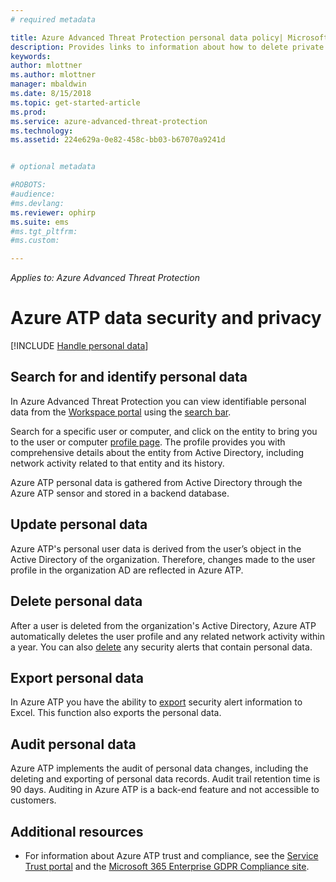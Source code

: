 ```yaml
---
# required metadata

title: Azure Advanced Threat Protection personal data policy| Microsoft Docs
description: Provides links to information about how to delete private information and personal data from Azure ATP.
keywords:
author: mlottner
ms.author: mlottner
manager: mbaldwin
ms.date: 8/15/2018
ms.topic: get-started-article
ms.prod:
ms.service: azure-advanced-threat-protection
ms.technology:
ms.assetid: 224e629a-0e82-458c-bb03-b67070a9241d


# optional metadata

#ROBOTS:
#audience:
#ms.devlang:
ms.reviewer: ophirp
ms.suite: ems
#ms.tgt_pltfrm:
#ms.custom:

---
```


*Applies to: Azure Advanced Threat Protection*

# Azure ATP data security and privacy

[!INCLUDE [Handle personal data](../includes/gdpr-intro-sentence.md)]

## Search for and identify personal data 

In Azure Advanced Threat Protection you can view identifiable personal data from the [Workspace portal](workspace-portal.md) using the [search bar](workspace-portal.md#search-bar). 

Search for a specific user or computer, and click on the entity to bring you to the user or computer [profile page](entity-profiles.md). The profile provides you with comprehensive details about the entity from Active Directory, including network activity related to that entity and its history.

Azure ATP personal data is gathered from Active Directory through the Azure ATP sensor and stored in a backend database.

## Update personal data 

Azure ATP's personal user data is derived from the user’s object in the Active Directory of the organization. Therefore, changes made to the user profile in the organization AD are reflected in Azure ATP.


## Delete personal data 

After a user is deleted from the organization's Active Directory, Azure ATP automatically deletes the user profile and any related network activity within a year. You can also [delete](working-with-suspicious-activities.md#review-suspicious-activities-on-the-attack-time-line) any security alerts that contain personal data. 

## Export personal data 

In Azure ATP you have the ability to [export](working-with-suspicious-activities.md#review-suspicious-activities-on-the-attack-time-line) security alert information to Excel. This function also exports the personal data. 
 
## Audit personal data

Azure ATP implements the audit of personal data changes, including the deleting and exporting of personal data records. Audit trail retention time is 90 days. Auditing in Azure ATP is a back-end feature and not accessible to customers.
 
## Additional resources

- For information about Azure ATP trust and compliance, see the [Service Trust portal](https://servicetrust.microsoft.com/ViewPage/GDPRGetStarted) and the [Microsoft 365 Enterprise GDPR Compliance site](https://docs.microsoft.com/microsoft-365/compliance/compliance-solutions-overview).
